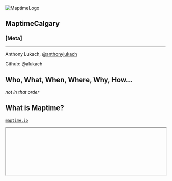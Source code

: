 ![MaptimeLogo](http://stamen.com/files/maptime_logo-final.png)

## MaptimeCalgary

### [Meta]

---
Anthony Lukach, [@anthonylukach](http://twitter.com/anthonylukach)

Github: @alukach



## Who, What, When, Where, Why, How...

_not in that order_ <!-- .element: class="fragment" data-fragment-index="1" -->




## What is Maptime?

[`maptime.io`](http://maptime.io)
<iframe data-src="http://maptime.io/about/" width="100%" height="60%" />



## Why Maptime?

- <!-- .element: class="fragment" data-fragment-index="1" -->You don't learn _everything_ in school.
- It's kind of difficult to learn things after school. <!-- .element: class="fragment" data-fragment-index="2" -->
- The landscape is kind of overwhelming...  <!-- .element: class="fragment" data-fragment-index="3" -->


![](./assets/term-wordcloud.png)



## Topics

- <!-- .element: class="fragment" data-fragment-index="1" --> Webmapping
- <!-- .element: class="fragment" data-fragment-index="2" --> Traditional GIS
- <!-- .element: class="fragment" data-fragment-index="3" --> General programming / technology skills _(whatever's needed to get the job done)_

... basically, whatever people want to learn <!-- .element: class="fragment" data-fragment-index="4" -->



## Why MaptimeCalgary?


## Lots of jobs...

<img width="48.5%" style="display: inline;" data-src="./assets/calgary-jobs.png" alt="calgary-jobs" />
<img width="48.5%" style="display: inline;" data-src="./assets/toronto-jobs.png" alt="toronto-jobs" />
<img width="48.5%" style="display: inline;" data-src="./assets/vancouver-jobs.png" alt="vancouver-jobs" />
<img width="48.5%" style="display: inline;" data-src="./assets/edmonton-jobs.png" alt="edmonton-jobs" />
<img width="48.5%" style="display: inline;" data-src="./assets/montreal-jobs.png" alt="montreal-jobs" />
<img width="48.5%" style="display: inline;" data-src="./assets/victoria-jobs.png" alt="victoria-jobs" />

I would assume that this would mean alot of geographers / cartographers <!-- .element: class="fragment" data-fragment-index="1" -->


## Already a networking group

![go-geomatics](./assets/go-geomatics-logo.png)

<!-- .element: class="fragment" data-fragment-index="1" --> _(This isn't that)_

<!-- .element: class="fragment" data-fragment-index="2" --> _(Not that there's anything wrong with that)_

<!-- .element: class="fragment" data-fragment-index="3" --> Networking will happen, probably as announcements at beginnings of meetups and over beers after meetups



Maptime is about _learning_.

DIY, on the cheap. <!-- .element: class="fragment" data-fragment-index="1" -->



## What does MaptimeCalgary offer?

- Presentations <!-- .element: class="fragment" data-fragment-index="1" -->
  - Tutorials
  - Show & Tell _("Check out this project I did...")_
- Hack Nights / Office Hours <!-- .element: class="fragment" data-fragment-index="2" -->
  - Work on projects together
  - Get help
- Information/Resource Sharing <!-- .element: class="fragment" data-fragment-index="3" -->
  - _"Where do I get data X?"_
  - _"Anyone know how to do Y?"_



## Who is MaptimeCalgary?

People who show up.


## We are not experts

Just people figuring stuff out.



## How do you get involved?

- <!-- .element: class="fragment" data-fragment-index="1" --> Presentation Topics: [Github Issue (Suggestions)](https://github.com/MaptimeCalgary/maptimecalgary.github.io/labels/presentation%20topic%20suggestion) or [Pull Request (Volunteering)](https://github.com/MaptimeCalgary/maptimecalgary.github.io/pulls)
- <!-- .element: class="fragment" data-fragment-index="2" --> Website: [Github Issue](https://github.com/MaptimeCalgary/maptimecalgary.github.io/issues?q=is%3Aopen+label%3Awebsite+label%3Aenhancement) or [Pull Request](https://github.com/MaptimeCalgary/maptimecalgary.github.io/pulls)  
- <!-- .element: class="fragment" data-fragment-index="3" --> Questions: [GoogleGroups](https://groups.google.com/forum/#!forum/maptimecalgary)  
- <!-- .element: class="fragment" data-fragment-index="4" --> Chatter: Slack? IRC?  
- <!-- .element: class="fragment" data-fragment-index="5" --> Tell Others: [Tweet](https://twitter.com/maptimecalgary)  
-  <!-- .element: class="fragment" data-fragment-index="6" --> Bring Friends: [Meetup](www.meetup.com/MaptimeCalgary/)



## Where and When?

> I dunno, when's good for you?



## Sponsors

- Meetup Space
- $ for food, drink



# End
